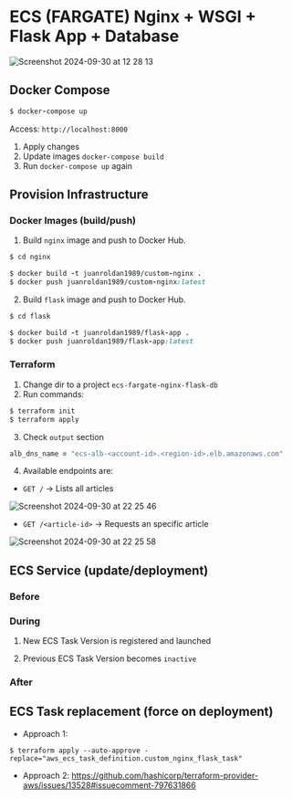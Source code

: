 # ECS (FARGATE) Nginx + WSGI + Flask App + Database

![Screenshot 2024-09-30 at 12 28 13](https://github.com/user-attachments/assets/20bef5c8-8723-40b9-92be-be8427a8ee5e)

## Docker Compose

```ruby
$ docker-compose up
```

Access: `http://localhost:8000`

1. Apply changes
2. Update images `docker-compose build`
3. Run `docker-compose up` again

## Provision Infrastructure

### Docker Images (build/push)

1. Build `nginx` image and push to Docker Hub.

```ruby
$ cd nginx

$ docker build -t juanroldan1989/custom-nginx .
$ docker push juanroldan1989/custom-nginx:latest
```

2. Build `flask` image and push to Docker Hub.

```ruby
$ cd flask

$ docker build -t juanroldan1989/flask-app .
$ docker push juanroldan1989/flask-app:latest
```

### Terraform

1. Change dir to a project `ecs-fargate-nginx-flask-db`
2. Run commands:

```ruby
$ terraform init
$ terraform apply
```

3. Check `output` section

```ruby
alb_dns_name = "ecs-alb-<account-id>.<region-id>.elb.amazonaws.com"
```

4. Available endpoints are:

- `GET /` -> Lists all articles

![Screenshot 2024-09-30 at 22 25 46](https://github.com/user-attachments/assets/b879923f-6fac-443d-9e83-fb141d460068)

- `GET /<article-id>` -> Requests an specific article

![Screenshot 2024-09-30 at 22 25 58](https://github.com/user-attachments/assets/52dab504-2f0a-4db1-8884-e383e9771af3)

## ECS Service (update/deployment)

### Before

### During

1. New ECS Task Version is registered and launched

2. Previous ECS Task Version becomes `inactive`

### After

## ECS Task replacement (force on deployment)

- Approach 1:

```
$ terraform apply --auto-approve -replace="aws_ecs_task_definition.custom_nginx_flask_task"
```

- Approach 2:
  https://github.com/hashicorp/terraform-provider-aws/issues/13528#issuecomment-797631866
